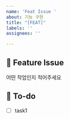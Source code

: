 ```yaml
---
name: 'Feat Issue '
about: 기능 구현
title: "[FEAT]"
labels: ''
assignees: ''

---
```


## 📌 Feature Issue
어떤 작업인지 적어주세요
## 📝 To-do
- [ ] task1
